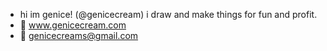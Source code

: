 - hi im genice! (@genicecream) i draw and make things for fun and profit.
- 🌟 www.genicecream.com
- 💌 genicecreams@gmail.com

<!---
genicecream/genicecream is a ✨ special ✨ repository because its `README.md` (this file) appears on your GitHub profile.
You can click the Preview link to take a look at your changes.
--->
